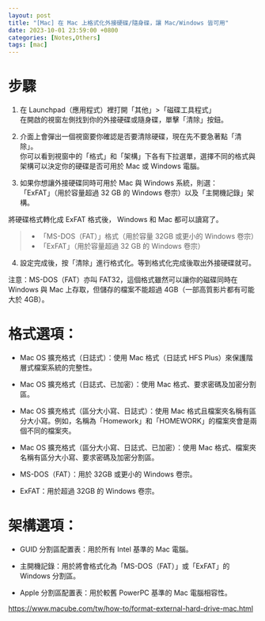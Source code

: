 ```yaml
---
layout: post
title: "[Mac] 在 Mac 上格式化外接硬碟/隨身碟，讓 Mac/Windows 皆可用"
date: 2023-10-01 23:59:00 +0800
categories: [Notes,Others]
tags: [mac]
---
```


# 步驟

1. 在 Launchpad（應用程式）裡打開「其他」>「磁碟工具程式」      
在開啟的視窗左側找到你的外接硬碟或隨身碟，單擊「清除」按鈕。

2. 介面上會彈出一個視窗要你確認是否要清除硬碟，現在先不要急著點「清除」。       
你可以看到視窗中的「格式」和「架構」下各有下拉選單，選擇不同的格式與架構可以決定你的硬碟是否可用於 Mac 或 Windows 電腦。

3. 如果你想讓外接硬碟同時可用於 Mac 與 Windows 系統，則選：     
「ExFAT」（用於容量超過 32 GB 的 Windows 卷宗）以及「主開機記錄」架構。     

將硬碟格式轉化成 ExFAT 格式後， Windows 和 Mac 都可以讀寫了。

> - 「MS-DOS（FAT）」格式（用於容量 32GB 或更小的 Windows 卷宗）        
> - 「ExFAT」（用於容量超過 32 GB 的 Windows 卷宗）


4. 設定完成後，按「清除」進行格式化。等到格式化完成後取出外接硬碟就可。


注意：MS-DOS（FAT）亦叫 FAT32，這個格式雖然可以讓你的磁碟同時在 Windows 與 Mac 上存取，但儲存的檔案不能超過 4GB（一部高質影片都有可能大於 4GB）。

# 格式選項：

- Mac OS 擴充格式（日誌式）：使用 Mac 格式（日誌式 HFS Plus）來保護階層式檔案系統的完整性。

- Mac OS 擴充格式（日誌式、已加密）：使用 Mac 格式、要求密碼及加密分割區。

- Mac OS 擴充格式（區分大小寫、日誌式）：使用 Mac 格式且檔案夾名稱有區分大小寫。例如，名稱為「Homework」和「HOMEWORK」的檔案夾會是兩個不同的檔案夾。

- Mac OS 擴充格式（區分大小寫、日誌式、已加密）：使用 Mac 格式、檔案夾名稱有區分大小寫、要求密碼及加密分割區。

- MS-DOS（FAT）：用於 32GB 或更小的 Windows 卷宗。

- ExFAT：用於超過 32GB 的 Windows 卷宗。

# 架構選項：

- GUID 分割區配置表：用於所有 Intel 基準的 Mac 電腦。

- 主開機記錄：用於將會格式化為「MS-DOS（FAT）」或「ExFAT」的 Windows 分割區。

- Apple 分割區配置表：用於較舊 PowerPC 基準的 Mac 電腦相容性。



<https://www.macube.com/tw/how-to/format-external-hard-drive-mac.html>
